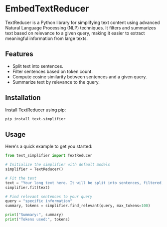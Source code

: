 # EmbedTextReducer

TextReducer is a Python library for simplifying text content using advanced Natural Language Processing (NLP) techniques. It filters and summarizes text based on relevance to a given query, making it easier to extract meaningful information from large texts.

## Features

- Split text into sentences.
- Filter sentences based on token count.
- Compute cosine similarity between sentences and a given query.
- Summarize text by relevance to the query.

## Installation

Install TextReducer using pip:

```bash
pip install text-simplifier
```

## Usage
Here's a quick example to get you started:

```python
from text_simplifier import TextReducer

# Initialize the simplifier with default models
simplifier = TextReducer()

# Fit the text
text = "Your long text here. It will be split into sentences, filtered, and summarized."
simplifier.fit(text)

# Find relevant sentences to your query
query = "specific information"
summary, tokens = simplifier.find_relevant(query, max_tokens=100)

print("Summary:", summary)
print("Tokens used:", tokens)
```

